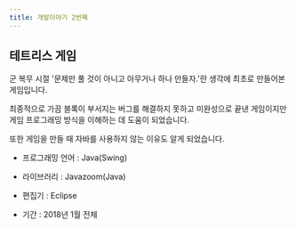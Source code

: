 ```yaml
---
title: 개발이야기 2번째
---
```


## 테트리스 게임

군 복무 시절 '문제만 풀 것이 아니고 아무거나 하나 만들자.'란 생각에 최초로 만들어본 게임입니다.

최종적으로 가끔 블록이 부서지는 버그를 해결하지 못하고 미완성으로 끝낸 게임이지만 게임 프로그래밍 방식을 이해하는 데 도움이 되었습니다.

또한 게임을 만들 때 자바를 사용하지 않는 이유도 알게 되었습니다.

* 프로그래밍 언어 : Java(Swing)

* 라이브러리 : Javazoom(Java)

* 편집기 : Eclipse

* 기간 : 2018년 1월 전체